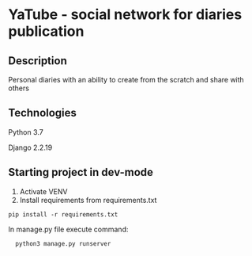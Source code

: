 ﻿# YaTube - social network for diaries publication

## Description

Personal diaries with an ability to create from the scratch and share with others

## Technologies

Python 3.7

Django 2.2.19

## Starting project in dev-mode

 1.  Activate VENV
 2.  Install requirements from requirements.txt
    
    pip install -r requirements.txt

 In manage.py file execute command:

      python3 manage.py runserver
